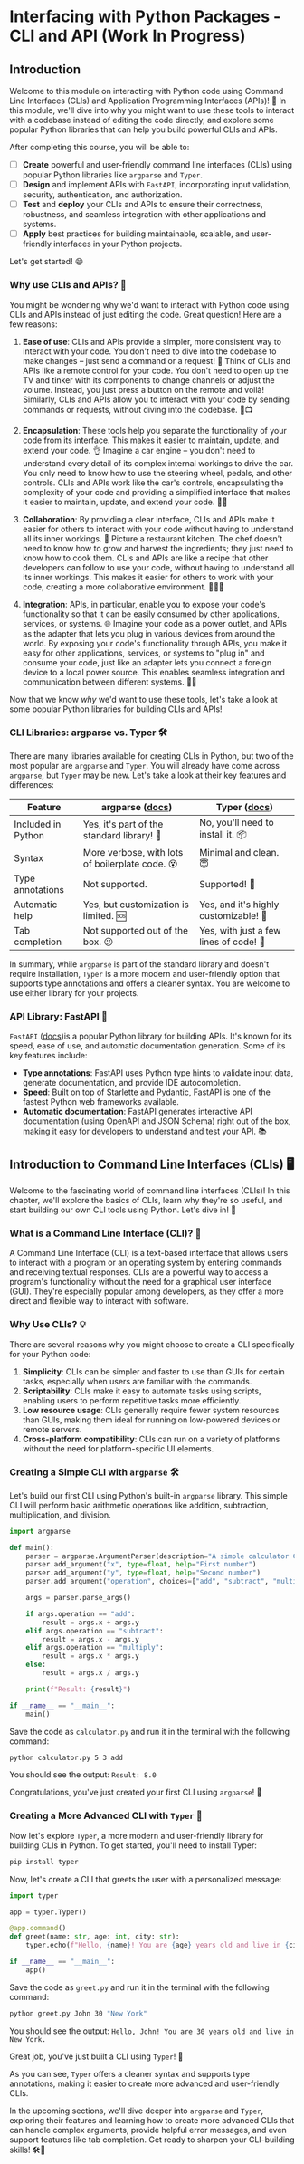 # Interfacing with Python Packages - CLI and API (Work In Progress)

## Introduction
Welcome to this module on interacting with Python code using Command Line Interfaces (CLIs) and Application Programming Interfaces (APIs)! 🐍 In this module, we'll dive into why you might want to use these tools to interact with a codebase instead of editing the code directly, and explore some popular Python libraries that can help you build powerful CLIs and APIs. 

After completing this course, you will be able to:

- [ ] **Create** powerful and user-friendly command line interfaces (CLIs) using popular Python libraries like `argparse` and `Typer`.
- [ ] **Design** and implement APIs with `FastAPI`, incorporating input validation, security, authentication, and authorization.
- [ ] **Test** and **deploy** your CLIs and APIs to ensure their correctness, robustness, and seamless integration with other applications and systems.
- [ ] **Apply** best practices for building maintainable, scalable, and user-friendly interfaces in your Python projects.

Let's get started! 😄

### Why use CLIs and APIs? 🤔

You might be wondering why we'd want to interact with Python code using CLIs and APIs instead of just editing the code. Great question! Here are a few reasons:

1. **Ease of use**: CLIs and APIs provide a simpler, more consistent way to interact with your code. You don't need to dive into the codebase to make changes – just send a command or a request! 🚀 Think of CLIs and APIs like a remote control for your code. You don't need to open up the TV and tinker with its components to change channels or adjust the volume. Instead, you just press a button on the remote and voilà! Similarly, CLIs and APIs allow you to interact with your code by sending commands or requests, without diving into the codebase. 🚀📺

2. **Encapsulation**: These tools help you separate the functionality of your code from its interface. This makes it easier to maintain, update, and extend your code. 👌 Imagine a car engine – you don't need to understand every detail of its complex internal workings to drive the car. You only need to know how to use the steering wheel, pedals, and other controls. CLIs and APIs work like the car's controls, encapsulating the complexity of your code and providing a simplified interface that makes it easier to maintain, update, and extend your code. 🚗🔧

3. **Collaboration**: By providing a clear interface, CLIs and APIs make it easier for others to interact with your code without having to understand all its inner workings. 🤝 Picture a restaurant kitchen. The chef doesn't need to know how to grow and harvest the ingredients; they just need to know how to cook them. CLIs and APIs are like a recipe that other developers can follow to use your code, without having to understand all its inner workings. This makes it easier for others to work with your code, creating a more collaborative environment. 👩‍🍳📖

4. **Integration**: APIs, in particular, enable you to expose your code's functionality so that it can be easily consumed by other applications, services, or systems. 🌐 Imagine your code as a power outlet, and APIs as the adapter that lets you plug in various devices from around the world. By exposing your code's functionality through APIs, you make it easy for other applications, services, or systems to "plug in" and consume your code, just like an adapter lets you connect a foreign device to a local power source. This enables seamless integration and communication between different systems. 🔌🌐

Now that we know *why* we'd want to use these tools, let's take a look at some popular Python libraries for building CLIs and APIs!

### CLI Libraries: argparse vs. Typer 🛠️

There are many libraries available for creating CLIs in Python, but two of the most popular are `argparse` and `Typer`. You will already have come across `argparse`, but `Typer` may be new.  Let's take a look at their key features and differences:

| Feature                | argparse ([docs](https://docs.python.org/3/library/argparse.html))                                            | Typer ([docs](https://typer.tiangolo.com/))                               |
|------------------------|-----------------------------------------------------|---------------------------------------|
| Included in Python     | Yes, it's part of the standard library! 🎁          | No, you'll need to install it. 📦     |
| Syntax                 | More verbose, with lots of boilerplate code. 😵     | Minimal and clean. 😇                 |
| Type annotations       | Not supported.                                      | Supported! 🎉                          |
| Automatic help         | Yes, but customization is limited. 🆘                | Yes, and it's highly customizable! 💪  |
| Tab completion         | Not supported out of the box. 😕                    | Yes, with just a few lines of code! 🤯 |

In summary, while `argparse` is part of the standard library and doesn't require installation, `Typer` is a more modern and user-friendly option that supports type annotations and offers a cleaner syntax. You are welcome to use either library for your projects.

### API Library: FastAPI 🚀

`FastAPI` ([docs](https://fastapi.tiangolo.com/))is a popular Python library for building APIs. It's known for its speed, ease of use, and automatic documentation generation. Some of its key features include:

- **Type annotations**: FastAPI uses Python type hints to validate input data, generate documentation, and provide IDE autocompletion.
- **Speed**: Built on top of Starlette and Pydantic, FastAPI is one of the fastest Python web frameworks available.
- **Automatic documentation**: FastAPI generates interactive API documentation (using OpenAPI and JSON Schema) right out of the box, making it easy for developers to understand and test your API. 📚

## Introduction to Command Line Interfaces (CLIs) 🖥️

Welcome to the fascinating world of command line interfaces (CLIs)! In this chapter, we'll explore the basics of CLIs, learn why they're so useful, and start building our own CLI tools using Python. Let's dive in! 🌊

### What is a Command Line Interface (CLI)? 🤔

A Command Line Interface (CLI) is a text-based interface that allows users to interact with a program or an operating system by entering commands and receiving textual responses. CLIs are a powerful way to access a program's functionality without the need for a graphical user interface (GUI). They're especially popular among developers, as they offer a more direct and flexible way to interact with software.

### Why Use CLIs? 💡

There are several reasons why you might choose to create a CLI specifically for your Python code:

1. **Simplicity**: CLIs can be simpler and faster to use than GUIs for certain tasks, especially when users are familiar with the commands.
2. **Scriptability**: CLIs make it easy to automate tasks using scripts, enabling users to perform repetitive tasks more efficiently.
3. **Low resource usage**: CLIs generally require fewer system resources than GUIs, making them ideal for running on low-powered devices or remote servers.
4. **Cross-platform compatibility**: CLIs can run on a variety of platforms without the need for platform-specific UI elements.

### Creating a Simple CLI with `argparse` 🛠️

Let's build our first CLI using Python's built-in `argparse` library. This simple CLI will perform basic arithmetic operations like addition, subtraction, multiplication, and division.

```python
import argparse

def main():
    parser = argparse.ArgumentParser(description="A simple calculator CLI")
    parser.add_argument("x", type=float, help="First number")
    parser.add_argument("y", type=float, help="Second number")
    parser.add_argument("operation", choices=["add", "subtract", "multiply", "divide"], help="Arithmetic operation")

    args = parser.parse_args()

    if args.operation == "add":
        result = args.x + args.y
    elif args.operation == "subtract":
        result = args.x - args.y
    elif args.operation == "multiply":
        result = args.x * args.y
    else:
        result = args.x / args.y

    print(f"Result: {result}")

if __name__ == "__main__":
    main()
```

Save the code as `calculator.py` and run it in the terminal with the following command:

```bash
python calculator.py 5 3 add
```

You should see the output: `Result: 8.0`

Congratulations, you've just created your first CLI using `argparse`! 🎉

### Creating a More Advanced CLI with `Typer` 💎

Now let's explore `Typer`, a more modern and user-friendly library for building CLIs in Python. To get started, you'll need to install Typer:

```bash
pip install typer
```

Now, let's create a CLI that greets the user with a personalized message:

```python
import typer

app = typer.Typer()

@app.command()
def greet(name: str, age: int, city: str):
    typer.echo(f"Hello, {name}! You are {age} years old and live in {city}.")

if __name__ == "__main__":
    app()
```

Save the code as `greet.py` and run it in the terminal with the following command:

```bash
python greet.py John 30 "New York"
```

You should see the output: `Hello, John! You are 30 years old and live in New York.`

Great job, you've just built a CLI using `Typer`! 🎊

As you can see, `Typer` offers a cleaner syntax and supports type annotations, making it easier to create more advanced and user-friendly CLIs.

In the upcoming sections, we'll dive deeper into `argparse` and `Typer`, exploring their features and learning how to create more advanced CLIs that can handle complex arguments, provide helpful error messages, and even support features like tab completion. Get ready to sharpen your CLI-building skills! 🛠️🚀


